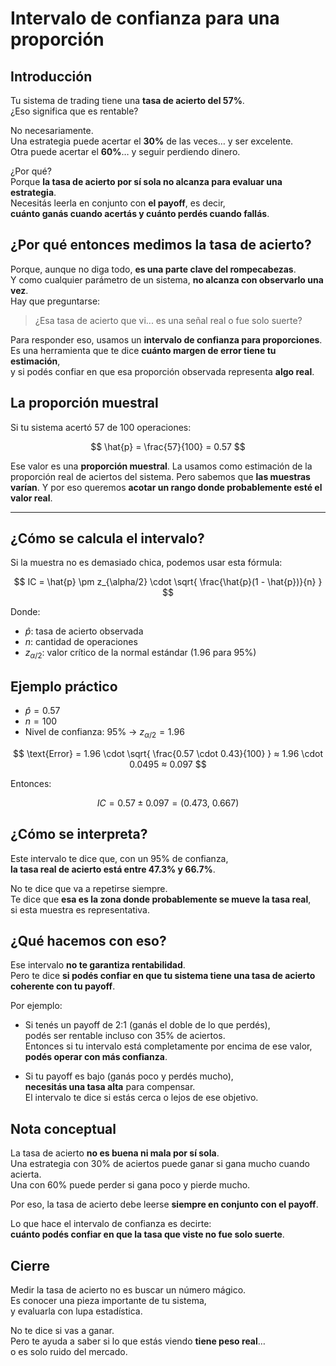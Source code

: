 # Intervalo de confianza para una proporción  

## Introducción

Tu sistema de trading tiene una **tasa de acierto del 57%**.  
¿Eso significa que es rentable?

No necesariamente.  
Una estrategia puede acertar el **30%** de las veces… y ser excelente.  
Otra puede acertar el **60%**… y seguir perdiendo dinero.

¿Por qué?  
Porque **la tasa de acierto por sí sola no alcanza para evaluar una estrategia**.  
Necesitás leerla en conjunto con **el payoff**, es decir,  
**cuánto ganás cuando acertás y cuánto perdés cuando fallás**.

## ¿Por qué entonces medimos la tasa de acierto?

Porque, aunque no diga todo, **es una parte clave del rompecabezas**.  
Y como cualquier parámetro de un sistema, **no alcanza con observarlo una vez**.  
Hay que preguntarse:

> ¿Esa tasa de acierto que vi... es una señal real o fue solo suerte?

Para responder eso, usamos un **intervalo de confianza para proporciones**.  
Es una herramienta que te dice **cuánto margen de error tiene tu estimación**,  
y si podés confiar en que esa proporción observada representa **algo real**.

## La proporción muestral

Si tu sistema acertó 57 de 100 operaciones:

$$
\hat{p} = \frac{57}{100} = 0.57
$$

Ese valor es una **proporción muestral**. 
La usamos como estimación de la proporción real de aciertos del sistema. 
Pero sabemos que **las muestras varían**. 
Y por eso queremos **acotar un rango donde probablemente esté el valor real**.

---

## ¿Cómo se calcula el intervalo?

Si la muestra no es demasiado chica, podemos usar esta fórmula:

$$
IC = \hat{p} \pm z_{\alpha/2} \cdot \sqrt{ \frac{\hat{p}(1 - \hat{p})}{n} }
$$

Donde:
- $\hat{p}$: tasa de acierto observada
- $n$: cantidad de operaciones
- $z_{\alpha/2}$: valor crítico de la normal estándar (1.96 para 95%)



## Ejemplo práctico

- $\hat{p} = 0.57$  
- $n = 100$  
- Nivel de confianza: 95% → $z_{\alpha/2} = 1.96$

$$
\text{Error} = 1.96 \cdot \sqrt{ \frac{0.57 \cdot 0.43}{100} } ≈ 1.96 \cdot 0.0495 ≈ 0.097
$$

Entonces:

$$
IC = 0.57 \pm 0.097 = (0.473,\ 0.667)
$$
## ¿Cómo se interpreta?

Este intervalo te dice que, con un 95% de confianza,  
**la tasa real de acierto está entre 47.3% y 66.7%**.

No te dice que va a repetirse siempre.  
Te dice que **esa es la zona donde probablemente se mueve la tasa real**,  
si esta muestra es representativa.


## ¿Qué hacemos con eso?

Ese intervalo **no te garantiza rentabilidad**.  
Pero te dice **si podés confiar en que tu sistema tiene una tasa de acierto coherente con tu payoff**.

Por ejemplo:

- Si tenés un payoff de 2:1 (ganás el doble de lo que perdés),  
  podés ser rentable incluso con 35% de aciertos.  
  Entonces si tu intervalo está completamente por encima de ese valor,  
  **podés operar con más confianza**.

- Si tu payoff es bajo (ganás poco y perdés mucho),  
  **necesitás una tasa alta** para compensar.  
  El intervalo te dice si estás cerca o lejos de ese objetivo.

## Nota conceptual

La tasa de acierto **no es buena ni mala por sí sola**.  
Una estrategia con 30% de aciertos puede ganar si gana mucho cuando acierta.  
Una con 60% puede perder si gana poco y pierde mucho.

Por eso, la tasa de acierto debe leerse **siempre en conjunto con el payoff**.

Lo que hace el intervalo de confianza es decirte:  
**cuánto podés confiar en que la tasa que viste no fue solo suerte**.



## Cierre

Medir la tasa de acierto no es buscar un número mágico.  
Es conocer una pieza importante de tu sistema,  
y evaluarla con lupa estadística.

No te dice si vas a ganar.  
Pero te ayuda a saber si lo que estás viendo **tiene peso real**…  
o es solo ruido del mercado.
